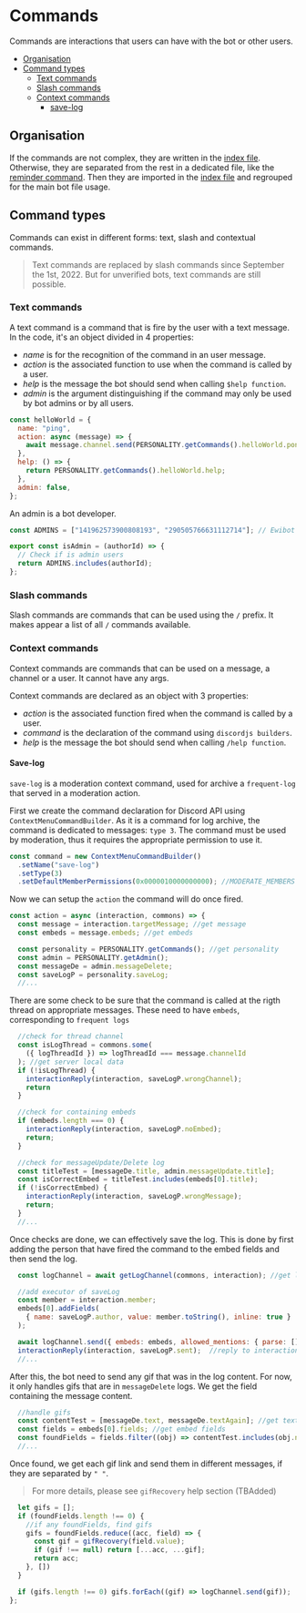 # Commands

Commands are interactions that users can have with the bot or other users.

- [Organisation](#organisation)
- [Command types](#commandtypes)
  - [Text commands](#textcommands)
  - [Slash commands](#slashcommands)
  - [Context commands](#contextcommands)
    - [save-log](#save-log)

## Organisation

If the commands are not complex, they are written in the [index file](../src/commands/index.js). Otherwise, they are
separated from the rest in a dedicated file, like the [reminder command](../src/commands/reminder.js). Then they are
imported in the [index file](./src/commands/index.js) and regrouped for the main bot file usage.

## Command types

Commands can exist in different forms: text, slash and contextual commands.

> Text commands are replaced by slash commands since September the 1st, 2022. But for unverified bots,
> text commands are still possible.

### Text commands

A text command is a command that is fire by the user with a text message. In the code, it's an object divided in 4
properties:

- _name_ is for the recognition of the command in an user message.
- _action_ is the associated function to use when the command is called by a user.
- _help_ is the message the bot should send when calling `$help function`.
- _admin_ is the argument distinguishing if the command may only be used by bot admins or by all users.

```javascript
const helloWorld = {
  name: "ping",
  action: async (message) => {
    await message.channel.send(PERSONALITY.getCommands().helloWorld.pong);
  },
  help: () => {
    return PERSONALITY.getCommands().helloWorld.help;
  },
  admin: false,
};
```

An admin is a bot developer.

```javascript
const ADMINS = ["141962573900808193", "290505766631112714"]; // Ewibot Admins' Ids

export const isAdmin = (authorId) => {
  // Check if is admin users
  return ADMINS.includes(authorId);
};
```

### Slash commands

Slash commands are commands that can be used using the `/` prefix. It makes appear a list of all
`/` commands available. 

### Context commands

Context commands are commands that can be used on a message, a channel or a user. It cannot have
any args. 

Context commands are declared as an object with 3 properties:

- _action_ is the associated function fired when the command is called by a user.
- _command_ is the declaration of the command using `discordjs builders`.
- _help_ is the message the bot should send when calling `/help function`.

#### Save-log

`save-log` is a moderation context command, used for archive a `frequent-log` that served in a 
moderation action.

First we create the command declaration for Discord API using `ContextMenuCommandBuilder`. As it is a command for log archive, the command is 
dedicated to messages: `type 3`. The command must be used by moderation, thus it
requires the appropriate permission to use it.

```javascript
const command = new ContextMenuCommandBuilder()
  .setName("save-log")
  .setType(3)
  .setDefaultMemberPermissions(0x0000010000000000); //MODERATE_MEMBERS bitwise
```

Now we can setup the `action` the command will do once fired. 

```javascript
const action = async (interaction, commons) => {
  const message = interaction.targetMessage; //get message
  const embeds = message.embeds; //get embeds

  const personality = PERSONALITY.getCommands(); //get personality
  const admin = PERSONALITY.getAdmin();
  const messageDe = admin.messageDelete;
  const saveLogP = personality.saveLog;
  //...
```

There are some check to be sure that the command is called at the rigth thread on appropriate 
messages. These need to have `embeds`, corresponding to `frequent logs`

```javascript
  //check for thread channel
  const isLogThread = commons.some(
    ({ logThreadId }) => logThreadId === message.channelId
  ); //get server local data
  if (!isLogThread) {
    interactionReply(interaction, saveLogP.wrongChannel);
    return
  }

  //check for containing embeds
  if (embeds.length === 0) {
    interactionReply(interaction, saveLogP.noEmbed);
    return;
  }

  //check for messageUpdate/Delete log
  const titleTest = [messageDe.title, admin.messageUpdate.title];
  const isCorrectEmbed = titleTest.includes(embeds[0].title);
  if (!isCorrectEmbed) {
    interactionReply(interaction, saveLogP.wrongMessage);
    return;
  }
  //...
```

Once checks are done, we can effectively save the log. This is done by first adding
the person that have fired the command to the embed fields and then send the log.

```javascript
  const logChannel = await getLogChannel(commons, interaction); //get logChannel

  //add executor of saveLog
  const member = interaction.member;
  embeds[0].addFields(
    { name: saveLogP.author, value: member.toString(), inline: true }
  );

  await logChannel.send({ embeds: embeds, allowed_mentions: { parse: [] } }); //Send log
  interactionReply(interaction, saveLogP.sent);  //reply to interaction
  //...
```

After this, the bot need to send any gif that was in the log content. For now, it only 
handles gifs that are in `messageDelete` logs. 
We get the field containing the message content.

```javascript
  //handle gifs
  const contentTest = [messageDe.text, messageDe.textAgain]; //get text field names
  const fields = embeds[0].fields; //get embed fields
  const foundFields = fields.filter((obj) => contentTest.includes(obj.name)); //get corresponding fields
  //...
```

Once found, we get each gif link and send them in different messages, if they are separated
by `" "`. 
> For more details, please see `gifRecovery` help section (TBAdded)

```javascript
  let gifs = [];
  if (foundFields.length !== 0) {
    //if any foundFields, find gifs
    gifs = foundFields.reduce((acc, field) => {
      const gif = gifRecovery(field.value);
      if (gif !== null) return [...acc, ...gif];
      return acc;
    }, [])
  }

  if (gifs.length !== 0) gifs.forEach((gif) => logChannel.send(gif));
};
```
